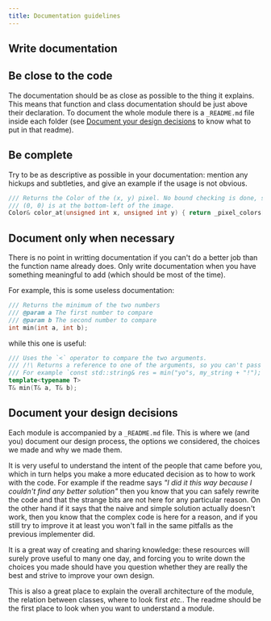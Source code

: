 ```yaml
---
title: Documentation guidelines
---
```


## Write documentation

## Be close to the code

The documentation should be as close as possible to the thing it explains. This means that function and class documentation should be just above their declaration. To document the whole module there is a `_README.md` file inside each folder (see [Document your design decisions](#document-your-design-decisions) to know what to put in that readme). 

## Be complete

Try to be as descriptive as possible in your documentation: mention any hickups and subtleties, and give an example if the usage is not obvious.

```cpp
/// Returns the Color of the (x, y) pixel. No bound checking is done, so undefined behaviour will occur if x is not inside [0, width() - 1] or y is not inside [0, height() - 1]
/// (0, 0) is at the bottom-left of the image.
Color& color_at(unsigned int x, unsigned int y) { return _pixel_colors[x + y * _width]; }
```

## Document only when necessary

There is no point in writting documentation if you can't do a better job than the function name already does. Only write documentation when you have something meaningful to add (which should be most of the time).

For example, this is some useless documentation:

```cpp
/// Returns the minimum of the two numbers
/// @param a The first number to compare
/// @param b The second number to compare
int min(int a, int b);
```

while this one is useful:

```cpp
/// Uses the `<` operator to compare the two arguments.
/// /!\ Returns a reference to one of the arguments, so you can't pass a temporary value into this function or you will get a dangling reference!
/// For example `const std::string& res = min("yo"s, my_string + "!");` is a bug because `my_string + "!"` creates a temporary that will be destroyed at the end of the line, while `res` might be pointing to it.
template<typename T>
T& min(T& a, T& b);
```

## Document your design decisions

Each module is accompanied by a `_README.md` file. This is where we (and you) document our design process, the options we considered, the choices we made and why we made them.

It is very useful to understand the intent of the people that came before you, which in turn helps you make a more educated decision as to how to work with the code. For example if the readme says *"I did it this way because I couldn't find any better solution"* then you know that you can safely rewrite the code and that the strange bits are not here for any particular reason. On the other hand if it says that the naive and simple solution actually doesn't work, then you know that the complex code is here for a reason, and if you still try to improve it at least you won't fall in the same pitfalls as the previous implementer did.

It is a great way of creating and sharing knowledge: these resources will surely prove useful to many one day, and forcing you to write down the choices you made should have you question whether they are really the best and strive to improve your own design.

This is also a great place to explain the overall architecture of the module, the relation between classes, where to look first *etc.*.
The readme should be the first place to look when you want to understand a module.